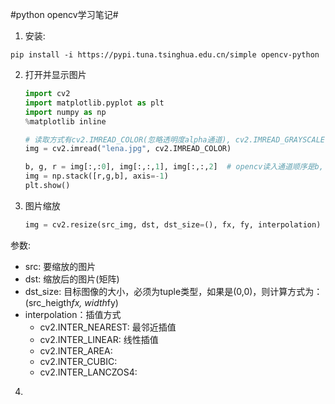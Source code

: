#python opencv学习笔记#
1. 安装:
```
pip install -i https://pypi.tuna.tsinghua.edu.cn/simple opencv-python
```

2. 打开并显示图片
	```python
	import cv2
	import matplotlib.pyplot as plt
	import numpy as np
	%matplotlib inline

	# 读取方式有cv2.IMREAD_COLOR(忽略透明度alpha通道), cv2.IMREAD_GRAYSCALE, cv2.IMREAD_UNCHANGED(包含alpha通道)
	img = cv2.imread("lena.jpg", cv2.IMREAD_COLOR)

	b, g, r = img[:,:0], img[:,:,1], img[:,:,2]  # opencv读入通道顺序是b, g, r
    img = np.stack([r,g,b], axis=-1)
    plt.show()
	```

3. 图片缩放
	```python
	img = cv2.resize(src_img, dst, dst_size=(), fx, fy, interpolation)
	```
参数:
+ src: 要缩放的图片
+ dst: 缩放后的图片(矩阵)
+ dst_size: 目标图像的大小，必须为tuple类型，如果是(0,0)，则计算方式为：(src_heigth*fx, width*fy)
+ interpolation：插值方式
	+ cv2.INTER_NEAREST: 最邻近插值
	+ cv2.INTER_LINEAR: 线性插值
	+ cv2.INTER_AREA: 
	+ cv2.INTER_CUBIC:
	+ cv2.INTER_LANCZOS4:

4. 